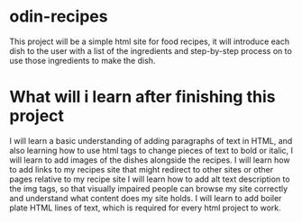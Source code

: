 # odin-recipes
This project will be a simple html site for food recipes, it will introduce each
dish to the user with a list of the ingredients and step-by-step process on to
use those ingredients to make the dish.

# What will i learn after finishing this project
I will learn a basic understanding of adding paragraphs of text in HTML, and
also learning how to use html tags to change pieces of text to bold or italic,
I will learn to add images of the dishes alongside the recipes.
I will learn how to add links to my recipes site that might redirect to other
sites or other pages relative to my recipe site
I will learn how to add alt text description to the img tags, so that visually
impaired people can browse my site correctly and understand what content does
my site holds.
I will learn to add boiler plate HTML lines of text, which is required for every
html project to work.


